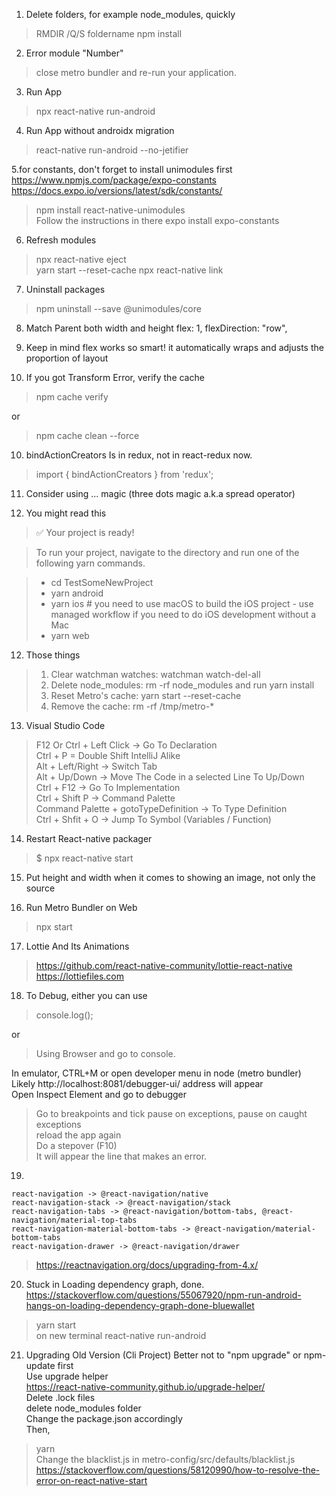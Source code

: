 1. Delete folders, for example node_modules, quickly
> RMDIR /Q/S foldername
> npm install

2. Error module "Number"
>  close metro bundler and re-run your application.

3. Run App
> npx react-native run-android   

4. Run App without androidx migration
> react-native run-android --no-jetifier       

5.for constants, don't forget to install unimodules first
https://www.npmjs.com/package/expo-constants
https://docs.expo.io/versions/latest/sdk/constants/
> npm install react-native-unimodules    
> Follow the instructions in there
> expo install expo-constants

6. Refresh modules 
> npx react-native eject   
> yarn start --reset-cache
> npx react-native link   

7. Uninstall packages
> npm uninstall --save @unimodules/core

8. Match Parent both width and height
flex: 1,
flexDirection: "row",

9. Keep in mind flex works so smart! it automatically wraps and adjusts the proportion of layout

10. If you got Transform Error, verify the cache 
> npm cache verify 

or 

> npm cache clean --force

10. bindActionCreators  Is in redux, not in react-redux now.
> import { bindActionCreators } from 'redux';

11. Consider using ... magic (three dots magic a.k.a spread operator)

12. You might read this
> ✅ Your project is ready!

> To run your project, navigate to the directory and run one of the following yarn commands.

> - cd TestSomeNewProject
> - yarn android
> - yarn ios # you need to use macOS to build the iOS project - use managed workflow if you need to do iOS development without a Mac
> - yarn web

12. Those things
>  1. Clear watchman watches: watchman watch-del-all
>  2. Delete node_modules: rm -rf node_modules and run yarn install
>  3. Reset Metro's cache: yarn start --reset-cache
>  4. Remove the cache: rm -rf /tmp/metro-*

13. Visual Studio Code
> F12 Or Ctrl + Left Click  -> Go To Declaration  
> Ctrl + P = Double Shift IntelliJ Alike  
> Alt + Left/Right -> Switch Tab  
> Alt + Up/Down -> Move The Code in a selected Line To Up/Down  
> Ctrl + F12 -> Go To Implementation  
> Ctrl + Shift P -> Command Palette  
> Command Palette + gotoTypeDefinition -> To Type Definition  
> Ctrl + Shfit + O -> Jump To Symbol (Variables / Function)  

14. Restart React-native packager
> $ npx react-native start

15. Put height and width when it comes to showing an image, not only the source

16. Run Metro Bundler on Web
> npx start

17. Lottie And Its Animations
> https://github.com/react-native-community/lottie-react-native  
> https://lottiefiles.com  

18. To Debug, either you can use  
> console.log();

or  

> Using Browser and go to console.  

In emulator, CTRL+M or open developer menu in node (metro bundler)  
Likely http://localhost:8081/debugger-ui/ address will appear  
Open Inspect Element and go to debugger  

> Go to breakpoints and tick pause on exceptions, pause on caught exceptions  
> reload the app again  
> Do a stepover (F10)   
It will appear the line that makes an error.  

19. 

    react-navigation -> @react-navigation/native
    react-navigation-stack -> @react-navigation/stack
    react-navigation-tabs -> @react-navigation/bottom-tabs, @react-navigation/material-top-tabs
    react-navigation-material-bottom-tabs -> @react-navigation/material-bottom-tabs
    react-navigation-drawer -> @react-navigation/drawer
    
> https://reactnavigation.org/docs/upgrading-from-4.x/  

20. Stuck in Loading dependency graph, done.
https://stackoverflow.com/questions/55067920/npm-run-android-hangs-on-loading-dependency-graph-done-bluewallet
> yarn start  
on new terminal
> react-native run-android

21. Upgrading Old Version (Cli Project)
Better not to "npm upgrade" or npm-update first  
Use upgrade helper  
https://react-native-community.github.io/upgrade-helper/  
Delete .lock files  
delete node_modules folder  
Change the package.json accordingly  
Then,     
> yarn  
Change the blacklist.js in metro-config/src/defaults/blacklist.js
https://stackoverflow.com/questions/58120990/how-to-resolve-the-error-on-react-native-start
